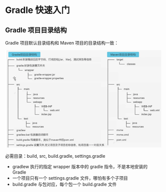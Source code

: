 # Gradle 快速入门

## Gradle 项目目录结构

Gradle 项目默认目录结构和 Maven 项目的目录结构一致：

![](images/2023-08-17-13-56-18.png)

必需目录：build, src, build.gradle, settings.gradle

- gradlew 执行的指定 wrapper 版本中的 gradle 指令，不是本地安装的 Gradle
- 一个项目只有一个 settings.gradle 文件，哪怕有多个子项目
- build.gradle 与包对应，每个包一个 build.gradle 文件


